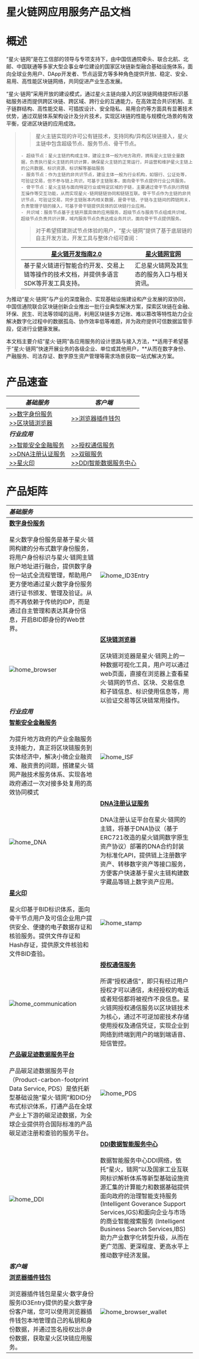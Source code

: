 # **星火链网应用服务产品文档**

# 概述

​	“星火·链网”是在工信部的领导与专项支持下，由中国信通院牵头、联合北航、北邮、中国联通等多家大型企事业单位建设的国家区块链新型融合基础设施体系，面向全球业务用户、DApp开发者、节点运营方等多种角色提供开放、稳定、安全、易用、高性能区块链网络，共同促进产业生态发展。

​	“星火·链网”采用开放的建设模式，通过星火主链向接入的区块链网络提供标识基础服务进而提供跨区块链、跨区域、跨行业的互通能力，在高效混合共识机制、主子链群结构、高性能交易、可插拔设计、安全隐私、易用合约等方面具有显著技术优势，通过双层体系架构设计及分片技术，实现区块链的性能与规模化场景的有效平衡，促进区块链的应用成效。

> > 星火主链实现的许可公有链技术，支持同构/异构区块链接入，星火主链中包含超级节点、服务节点、骨干节点。
>
> ```
> - 超级节点：星火主链的构成主体，建设主体一般为地方政府，拥有星火主链全量数据，负责执行星火主链的共识计算，确保星火主链的正常运行，并运营和维护星火主链上的公共数据、标识资源、标识解等基础服务
> - 服务节点：作为主链的非共识节点，建设主体一般为行业机构，如银行、公证处等，可验证交易，但不参与链上共识，可基于主链账本，面向骨干节点提供行业公共服务。
> - 骨干节点：星火主链与面向特定行业或特定区域的子链，主要通过骨干节点执行跨链互操作等交互功能，从而实现星火·链网链链协同和链链互联。骨干节点作为主链的非共识节点，可验证交易，同步主链账本内相关数据，是骨干链、子链与主链间的跨链网关，负责管理子链的接入，可基于骨干链提供具体的区块链行业应用。
> - 共识域：服务节点基于主链开展具体的应用服务，超级节点与服务节点组成共识域，超级节点负责共识计算，域内服务节点负责达成业务共识，面向骨干节点提供服务。
> ```
>
> > 对于希望搭建测试节点体验的用户，“星火·链网”提供了基于底层链的自主开发方法，开发工具与整体介绍可查阅：
>
> | **[星火链开发指南2.0](https://bif-doc.readthedocs.io/zh_CN/2.0.0/)** | &nbsp;**[星火链网官网](https://bitfactory.cn/)** |
> | ------------------------------------------------------------ | ------------------------------------------------ |
> | 基于星火链进行智能合约开发、交易上链等操作的技术文档，并提供多语言SDK等开发工具支持。 | 汇总星火链网及其生态的服务入口与相关资讯。       |

​	为推动“星火·链网”与产业的深度融合、实现基础设施建设和产业发展的双协同，中国信通院联合区块链创新企业推出一批行业典型解决方案，探索区块链在金融、环保、民生、司法等领域的运用，利用区块链多方记账、难以篡改等特性助力企业解决数字化过程中的数据孤岛、协作效率低等难题，并为政府提供可信数据监管手段，促进行业健康发展。

​	本文档主要介绍“星火·链网”各应用服务的设计思路与接入方法，**适用于希望基于“星火·链网”快速开展业务的各级企业、单位或其他用户，**从而在数字身份、产融服务、司法存证、数字原生资产管理等需求场景获取一站式解决方案。

# **产品速查**

| ***基础服务***                                               | ***客户端***                                                 |
| ------------------------------------------------------------ | ------------------------------------------------------------ |
| [>>数字身份服务]()<br/> [>>区块链浏览器]()                   | [>>浏览器插件钱包]()                                         |
| ***行业应用***                                               |                                                              |
| [>>智能安全金融服务]()<br/>[>>DNA注册认证服务]()<br/>[>>星火印]() | [>>授权通信服务]()<br/>[>>双碳服务]()<br/>[>>DDI智能数据服务中心]() |

# **产品矩阵**

| <b>*基础服务*</b>                                            |                                                              |
| :----------------------------------------------------------- | ------------------------------------------------------------ |
| **[数字身份服务]()**<br/><br/>星火数字身份服务是基于星火·链网构建的分布式数字身份服务，将用户身份标识与星火·链网主链账户地址进行融合，提供数字身份一站式全流程管理，帮助用户更方便地通过星火数字身份服务进行证书颁发、管理及验证。从而不再依赖于传统的IDP，而是通过自主管理和表达其身份信息，开启BID即身份的Web世界。 | ![home_ID3Entry](..\images\home_ID3Entry.png)                |
| ![home_browser](..\images\home_browser.png)                  | **[区块链浏览器]()**<br/><br/>区块链浏览器是星火·链网上的一种数据可视化工具，用户可以通过web页面，直接在浏览器上查看星火·链网的节点、区块、交易信息和子链信息、标识使用信息等，用以验证交易等区块链常用操作。 |
| ***行业应用***                                               |                                                              |
| **[智能安全金融服务]()**<br/><br/>为提升地方政府的产业金融服务支持能力，真正将区块链服务到实体经济中，解决小微企业融资难、融资贵的问题，搭建星火·链网产融技术服务体系、实现各地政府通过一次对接多处复用的高效协同模式 | ![home_ISF](..\images\home_ISF.png)                          |
| ![home_DNA](..\images\home_DNA.png)                          | **[DNA注册认证服务]()**<br/><br/>DNA注册认证平台在星火·链网的主链，将基于DNA协议（基于ERC721改造的星火链网数字原生资产协议）部署的DNA合约封装为标准化API，提供链上注册数字资产、转移数字资产等接口服务，方便客户快速基于星火主链构建数字藏品等链上数字资产应用。 |
| **[星火印]()**<br/><br/>星火印基于BID标识体系，面向骨干节点用户及可信企业用户提供安全、便捷的电子数据存证和核验服务。提供文件存证和Hash存证，提供原文件核验和文件BID查验。 | ![home_stamp](..\images\home_stamp.png)                      |
| ![home_communication](..\images\home_communication.png)      | **[授权通信服务]()**<br/><br/>所谓“授权通信”，即只有经过用户授权才可以通信，未经授权的电话或者短信都将被视作不良信息。星火链网授权通信服务以区块链技术为核心，通过不可逆加密技术存储使用授权及通信凭证，实现企业到网络到终端到用户的端到端语音、短信管控。 |
| **[产品碳足迹数据服务平台]()**<br/><br/>产品碳足迹数据服务平台（Product-carbon-footprint Data Service, PDS）是依托新型基础设施“星火·链网”和DID分布式标识体系，打通产品在全球产业上下游的碳足迹数据，为全球企业提供符合国际标准的产品碳足迹注册和查验的服务平台。 | ![home_PDS](..\images\home_PDS.png)                          |
| ![home_DDI](..\images\home_DDI.png)                          | **[DDI数据智能服务中心]()**<br/><br/>数据智能服务中心DDI网络，依托“星火，链网”以及国家工业互联网标识解析体系等新型基础设施资源汇集的计算能力和数据基础提供面向政府的治理智能支持服务 (Intelligent Goverance Support Services,IGS)和面向企业与市场的商业智能搜索服务 (Intelligent Business Search Services,IBS)助力产业数字化转型升级，从而在更广范围、更深程度、更高水平上推动数字经济发展。 |
| ***客户端***                                                 |                                                              |
| **[浏览器插件钱包]()**<br/><br/>浏览器插件钱包是星火·数字身份服务ID3Entry提供的星火数字身份客户端，您可以使用浏览器插件钱包本地管理自己的私钥和身份数据，并通过签名授权出示身份数据，获取星火区块链应用服务。 | ![home_browser_wallet](..\images\home_browser_wallet.png)    |



